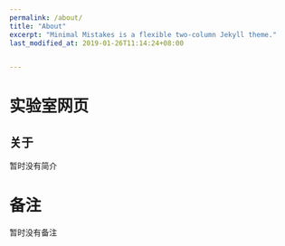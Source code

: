 ```yaml
---
permalink: /about/
title: "About"
excerpt: "Minimal Mistakes is a flexible two-column Jekyll theme."
last_modified_at: 2019-01-26T11:14:24+08:00


---
```


# 实验室网页

## 关于

暂时没有简介

# 备注

暂时没有备注